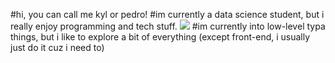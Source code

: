 #hi, you can call me kyl or pedro!
#im currently a data science student, but i really enjoy programming and tech stuff.
<img src="https://i.imgur.com/edKuqPI.gif">
#im currently into low-level typa things, but i like to explore a bit of everything (except front-end, i usually just do it cuz i need to)

